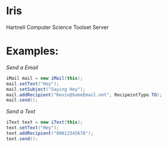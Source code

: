 # Iris
Hartnell Computer Science Toolset Server

# Examples:

*Send a Email*
```java
iMail mail = new iMail(this);
mail.setText("Hey");
mail.setSubject("Saying Hey");
mail.addRecipient("Kevin@SomeEmail.net", RecipeintType.TO);
mail.send();
```

*Send a Text*
```java
iText text = new iText(this);
text.setText("Hey");
text.addRecipient("80012345678");
text.send();
```
